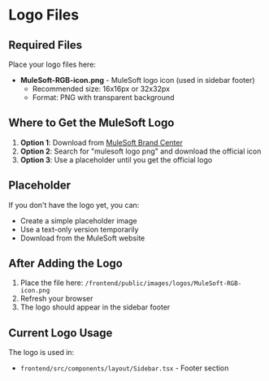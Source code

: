 # Logo Files

## Required Files

Place your logo files here:

- **MuleSoft-RGB-icon.png** - MuleSoft logo icon (used in sidebar footer)
  - Recommended size: 16x16px or 32x32px
  - Format: PNG with transparent background

## Where to Get the MuleSoft Logo

1. **Option 1**: Download from [MuleSoft Brand Center](https://www.mulesoft.com/brand)
2. **Option 2**: Search for "mulesoft logo png" and download the official icon
3. **Option 3**: Use a placeholder until you get the official logo

## Placeholder

If you don't have the logo yet, you can:
- Create a simple placeholder image
- Use a text-only version temporarily
- Download from the MuleSoft website

## After Adding the Logo

1. Place the file here: `/frontend/public/images/logos/MuleSoft-RGB-icon.png`
2. Refresh your browser
3. The logo should appear in the sidebar footer

## Current Logo Usage

The logo is used in:
- `frontend/src/components/layout/Sidebar.tsx` - Footer section


